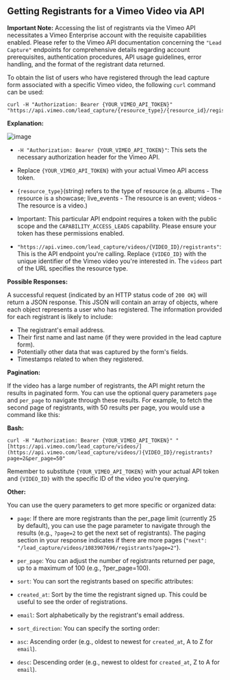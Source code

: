 ## Getting Registrants for a Vimeo Video via API

**Important Note:** Accessing the list of registrants via the Vimeo API necessitates a Vimeo Enterprise account with the requisite capabilities enabled. Please refer to the Vimeo API documentation concerning the `"Lead Capture"` endpoints for comprehensive details regarding account prerequisites, authentication procedures, API usage guidelines, error handling, and the format of the registrant data returned.

To obtain the list of users who have registered through the lead capture form associated with a specific Vimeo video, the following `curl` command can be used:

~~~```bash
curl -H "Authorization: Bearer {YOUR_VIMEO_API_TOKEN}" "https://api.vimeo.com/lead_capture/{resource_type}/{resource_id}/registrants"
~~~

**Explanation:**

![image](https://github.com/user-attachments/assets/8f8a3949-3323-430f-86c0-0fe807a2286a)


* `-H "Authorization: Bearer {YOUR_VIMEO_API_TOKEN}"`: This sets the necessary authorization header for the Vimeo API.

* Replace `{YOUR_VIMEO_API_TOKEN}` with your actual Vimeo API access token.

* `{resource_type}`(string) refers to the type of resource (e.g. albums - The resource is a showcase; live_events - The resource is an event; videos - The resource is a video.)

* Important: This particular API endpoint requires a token with the public scope and the `CAPABILITY_ACCESS_LEADS` capability. Please ensure your token has these permissions enabled.

* `"https://api.vimeo.com/lead_capture/videos/{VIDEO_ID}/registrants"`: This is the API endpoint you're calling.
Replace `{VIDEO_ID}` with the unique identifier of the Vimeo video you're interested in. The `videos` part of the URL specifies the resource type.

**Possible Responses:**

A successful request (indicated by an HTTP status code of `200 OK`) will return a JSON response. This JSON will contain an array of objects, where each object represents a user who has registered. The information provided for each registrant is likely to include:

* The registrant's email address.
* Their first name and last name (if they were provided in the lead capture form).
* Potentially other data that was captured by the form's fields.
* Timestamps related to when they registered.

**Pagination:**

If the video has a large number of registrants, the API might return the results in paginated form. You can use the optional query parameters `page` and `per_page` to navigate through these results. For example, to fetch the second page of registrants, with 50 results per page, you would use a command like this:

**Bash:**

~~~```bash
curl -H "Authorization: Bearer {YOUR_VIMEO_API_TOKEN}" "[https://api.vimeo.com/lead_capture/videos/](https://api.vimeo.com/lead_capture/videos/){VIDEO_ID}/registrants?page=2&per_page=50"
~~~

Remember to substitute `{YOUR_VIMEO_API_TOKEN}` with your actual API token and `{VIDEO_ID}` with the specific ID of the video you're querying.

**Other:**

You can use the query parameters to get more specific or organized data:

* `page`: If there are more registrants than the per_page limit (currently 25 by default), you can use the page parameter to navigate through the results (e.g., `?page=2` to get the next set of registrants). The paging section in your response indicates if there are more pages (`"next": "/lead_capture/videos/1083907696/registrants?page=2"`).

* `per_page`: You can adjust the number of registrants returned per page, up to a maximum of 100 (e.g., ?per_page=100).

* `sort`: You can sort the registrants based on specific attributes:

* `created_at`: Sort by the time the registrant signed up. This could be useful to see the order of registrations.
* `email`: Sort alphabetically by the registrant's email address.
* `sort_direction`: You can specify the sorting order:

* `asc`: Ascending order (e.g., oldest to newest for `created_at`, A to Z for `email`).
* `desc`: Descending order (e.g., newest to oldest for `created_at`, Z to A for `email`).
